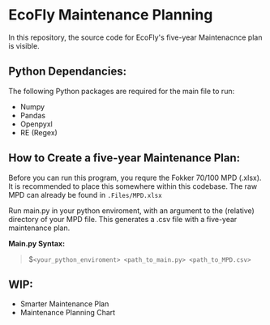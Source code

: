 # **EcoFly Maintenance Planning**
In this repository, the source code for EcoFly's five-year Maintenacnce plan is visible.

## Python Dependancies:
The following Python packages are required for the main file to run:
- Numpy
- Pandas
- Openpyxl
- RE (Regex)

## How to Create a five-year Maintenance Plan:
Before you can run this program, you requre the Fokker 70/100 MPD (.xlsx). It is recommended to place this somewhere within this codebase. The raw MPD can already be found in `.Files/MPD.xlsx`

Run main.py in your python enviroment, with an argument to the (relative) directory of your MPD file. This generates a .csv file with a five-year maintenance plan.

**Main.py Syntax:**
> $`<your_python_enviroment> <path_to_main.py> <path_to_MPD.csv>`

## WIP:
- Smarter Maintenance Plan
- Maintenance Planning Chart
